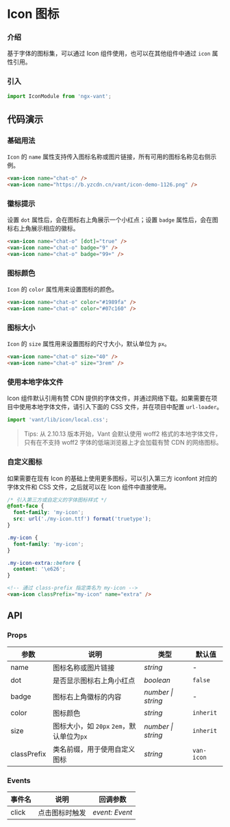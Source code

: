 # Icon 图标

### 介绍

基于字体的图标集，可以通过 Icon 组件使用，也可以在其他组件中通过 `icon` 属性引用。

### 引入

```js
import IconModule from 'ngx-vant';
```

## 代码演示

### 基础用法

`Icon` 的 `name` 属性支持传入图标名称或图片链接，所有可用的图标名称见右侧示例。

```html
<van-icon name="chat-o" />
<van-icon name="https://b.yzcdn.cn/vant/icon-demo-1126.png" />
```

### 徽标提示

设置 `dot` 属性后，会在图标右上角展示一个小红点；设置 `badge` 属性后，会在图标右上角展示相应的徽标。

```html
<van-icon name="chat-o" [dot]="true" />
<van-icon name="chat-o" badge="9" />
<van-icon name="chat-o" badge="99+" />
```

### 图标颜色

`Icon` 的 `color` 属性用来设置图标的颜色。

```html
<van-icon name="chat-o" color="#1989fa" />
<van-icon name="chat-o" color="#07c160" />
```

### 图标大小

`Icon` 的 `size` 属性用来设置图标的尺寸大小，默认单位为 `px`。

```html
<van-icon name="chat-o" size="40" /> 
<van-icon name="chat-o" size="3rem" />
```

### 使用本地字体文件

Icon 组件默认引用有赞 CDN 提供的字体文件，并通过网络下载。如果需要在项目中使用本地字体文件，请引入下面的 CSS 文件，并在项目中配置 `url-loader`。

```js
import 'vant/lib/icon/local.css';
```

> Tips: 从 2.10.13 版本开始，Vant 会默认使用 woff2 格式的本地字体文件，只有在不支持 woff2 字体的低端浏览器上才会加载有赞 CDN 的网络图标。

### 自定义图标

如果需要在现有 Icon 的基础上使用更多图标，可以引入第三方 iconfont 对应的字体文件和 CSS 文件，之后就可以在 Icon 组件中直接使用。

```css
/* 引入第三方或自定义的字体图标样式 */
@font-face {
  font-family: 'my-icon';
  src: url('./my-icon.ttf') format('truetype');
}

.my-icon {
  font-family: 'my-icon';
}

.my-icon-extra::before {
  content: '\e626';
}
```

```html
<!-- 通过 class-prefix 指定类名为 my-icon -->
<van-icon classPrefix="my-icon" name="extra" />
```

## API

### Props

| 参数 | 说明 | 类型 | 默认值 |
| --- | --- | --- | --- |
| name | 图标名称或图片链接 | _string_ | - |
| dot | 是否显示图标右上角小红点 | _boolean_ | `false` |
| badge | 图标右上角徽标的内容 | _number \| string_ | - |
| color | 图标颜色 | _string_ | `inherit` |
| size | 图标大小，如 `20px` `2em`，默认单位为`px` | _number \| string_ | `inherit` |
| classPrefix | 类名前缀，用于使用自定义图标 | _string_ | `van-icon` |

### Events

| 事件名 | 说明           | 回调参数       |
| ------ | -------------- | -------------- |
| click  | 点击图标时触发 | _event: Event_ |

